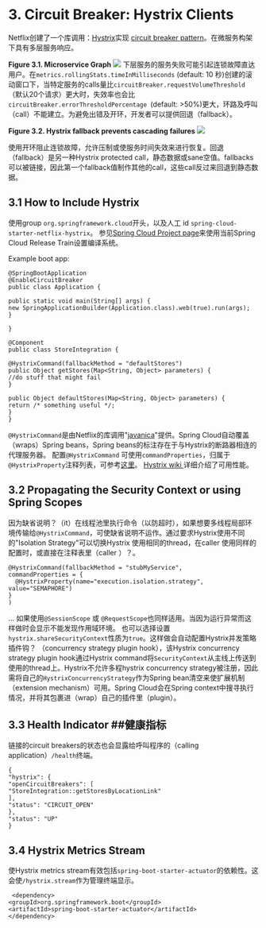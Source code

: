 # 3. Circuit Breaker: Hystrix Clients #
Netflix创建了一个库调用：[Hystrix](https://github.com/Netflix/Hystrix)实现 [circuit breaker pattern](https://martinfowler.com/bliki/CircuitBreaker.html)。在微服务构架下具有多层服务响应。

**Figure 3.1. Microservice Graph**
![](https://raw.githubusercontent.com/spring-cloud/spring-cloud-netflix/1.4.x/docs/src/main/asciidoc/images/Hystrix.png)
下层服务的服务失败可能引起连锁故障直达用户。在`metrics.rollingStats.timeInMilliseconds` (default: 10 秒)创建的滚动窗口下，当特定服务的calls量比`circuitBreaker.requestVolumeThreshold`（默认20个请求）更大时，失效率也会比`circuitBreaker.errorThresholdPercentage `(default: >50%)更大，环路及呼叫（call）不能建立。为避免出错及开环，开发者可以提供回退（fallback）。

**Figure 3.2. Hystrix fallback prevents cascading failures**
![](https://raw.githubusercontent.com/spring-cloud/spring-cloud-netflix/1.4.x/docs/src/main/asciidoc/images/HystrixFallback.png)

使用开环阻止连锁故障，允许压制或使服务时间失效来进行恢复。回退（fallback）是另一种Hystrix protected call，静态数据或sane空值。fallbacks可以被链接，因此第一个fallback值制作其他的call，这些call反过来回退到静态数据。

## 3.1 How to Include Hystrix ##

使用group `org.springframework.cloud`开头，以及人工 id `spring-cloud-starter-netflix-hystrix`。 参见[Spring Cloud Project page](https://projects.spring.io/spring-cloud/)来使用当前Spring Cloud Release Train设置编译系统。

Example boot app:

    @SpringBootApplication
    @EnableCircuitBreaker
    public class Application {
    
    public static void main(String[] args) {
    new SpringApplicationBuilder(Application.class).web(true).run(args);
    }
    
    }
    
    @Component
    public class StoreIntegration {
    
    @HystrixCommand(fallbackMethod = "defaultStores")
    public Object getStores(Map<String, Object> parameters) {
    //do stuff that might fail
    }
    
    public Object defaultStores(Map<String, Object> parameters) {
    return /* something useful */;
    }
    }

`@HystrixCommand`是由Netflix的库调用"[javanica](https://github.com/Netflix/Hystrix/tree/master/hystrix-contrib/hystrix-javanica)"提供。Spring Cloud自动覆盖（wraps）Spring beans，Spring beans的标注存在于与Hystrix的断路器相连的代理服务器。
配置`@HystrixCommand` 可使用`commandProperties`，归属于`@HystrixProperty`注释列表，可参考[这里](https://github.com/Netflix/Hystrix/tree/master/hystrix-contrib/hystrix-javanica#configuration)。 [Hystrix wiki ](https://github.com/Netflix/Hystrix/wiki/Configuration)详细介绍了可用性能。
## 3.2 Propagating the Security Context or using Spring Scopes ##
因为缺省说明？（it）在线程池里执行命令（以防超时），如果想要多线程局部环境传输给`@HystrixCommand`，可使缺省说明不运作。通过要求Hystrix使用不同的"Isolation Strategy"可以切换Hystrix 使用相同的thread，在caller 使用同样的配置时，或直接在注释表里（caller ）？。
    
    @HystrixCommand(fallbackMethod = "stubMyService",
    commandProperties = {
      @HystrixProperty(name="execution.isolation.strategy", value="SEMAPHORE")
    }
    )
...
 如果使用`@SessionScope` 或 `@RequestScope`也同样适用。当因为运行异常而这样做时会显示不能发现作用域环境。
也可以选择设置`hystrix.shareSecurityContext`性质为`true`。这样做会自动配置Hystrix并发策略插件钩？ （concurrency strategy plugin hook），该Hystrix concurrency strategy plugin hook通过Hystrix command将`SecurityContext`从主线上传送到使用的thread上。Hystrix不允许多程hystrix concurrency strategy被注册，因此需将自己的`HystrixConcurrencyStrategy`作为Spring bean清空来使扩展机制（extension mechanism）可用。Spring Cloud会在Spring context中搜寻执行情况，并将其包裹进（wrap）自己的插件里（plugin）。

## 3.3 Health Indicator ##健康指标
链接的circuit breakers的状态也会显露给呼叫程序的（calling application）`/health`终端。
    
    {
    "hystrix": {
    "openCircuitBreakers": [
    "StoreIntegration::getStoresByLocationLink"
    ],
    "status": "CIRCUIT_OPEN"
    },
    "status": "UP"
    }

## 3.4 Hystrix Metrics Stream ##

使Hystrix metrics stream有效包括`spring-boot-starter-actuator`的依赖性。这会使`/hystrix.stream`作为管理终端显示。

     <dependency>
    <groupId>org.springframework.boot</groupId>
    <artifactId>spring-boot-starter-actuator</artifactId>
    </dependency>
